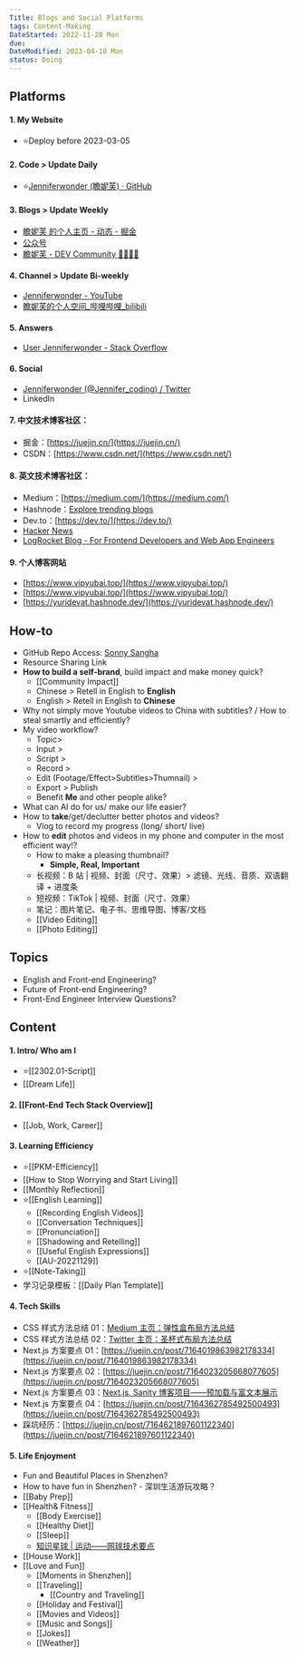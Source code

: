 ```yaml
---
Title: Blogs and Social Platforms
tags: Content-Making
DateStarted: 2022-11-28 Mon
due:
DateModified: 2023-04-10 Mon
status: Doing
---
```


## Platforms

#### 1. My Website

- ⭐Deploy before 2023-03-05

#### 2. Code > Update Daily

- ⭐[Jenniferwonder (瞻妮芙) · GitHub](https://github.com/Jenniferwonder)

#### 3. Blogs > Update Weekly

- [瞻妮芙 的个人主页 - 动态 - 掘金](https://juejin.cn/user/2925172853329501)
- [公众号](https://mp.weixin.qq.com/cgi-bin/appmsg?t=media/appmsg_edit&action=edit&type=77&appmsgid=100000453&token=1958442455&lang=zh_CN)
- [瞻妮芙 - DEV Community 👩‍💻👨‍💻](https://dev.to/jenniferwonder)

#### 4. Channel > Update Bi-weekly

- [Jenniferwonder - YouTube](https://www.youtube.com/channel/UCeHdIpMNMzrh1pw7FeNCq7w)
- [瞻妮芙的个人空间\_哔哩哔哩\_bilibili](https://space.bilibili.com/397961647?spm_id_from=333.1007.0.0)

#### 5. Answers

- [User Jenniferwonder - Stack Overflow](https://stackoverflow.com/users/19379980/jenniferwonder)

#### 6. Social

- [Jenniferwonder (@Jennifer_coding) / Twitter](https://twitter.com/Jennifer_coding)
- LinkedIn

#### 7. 中文技术博客社区：

- 掘金：[https://juejin.cn/](https://juejin.cn/)
- CSDN：[https://www.csdn.net/](https://www.csdn.net/)

#### 8. 英文技术博客社区：

- Medium：[https://medium.com/](https://medium.com/)
- Hashnode：[Explore trending blogs](https://hashnode.com/explore/blogs?category=week)
- Dev.to：[https://dev.to/](https://dev.to/)
- [Hacker News](https://news.ycombinator.com/news)
- [LogRocket Blog - For Frontend Developers and Web App Engineers](https://blog.logrocket.com/)

#### 9. 个人博客网站

- [https://www.vipyubai.top/](https://www.vipyubai.top/)
- [https://www.vipyubai.top/](https://www.vipyubai.top/)
- [https://yuridevat.hashnode.dev/](https://yuridevat.hashnode.dev/)

## How-to

- GitHub Repo Access: [Sonny Sangha](https://www.papareact.com/offers/MXV3vdLQ/checkout)
- Resource Sharing Link
- **How to build a self-brand**, build impact and make money quick?
  - [[Community Impact]]
  - Chinese > Retell in English to **English**
  - English > Retell in English to **Chinese**
- Why not simply move Youtube videos to China with subtitles? / How to steal smartly and efficiently?
- My video workflow?
  - Topic>
  - Input >
  - Script >
  - Record >
  - Edit (Footage/Effect>Subtitles>Thumnail) >
  - Export > Publish
  - Benefit **Me** and other people alike?
- What can AI do for us/ make our life easier?
- How to **take**/get/declutter better photos and videos?
  - Vlog to record my progress (long/ short/ live)
- How to **edit** photos and videos in my phone and computer in the most efficient way!?
  - How to make a pleasing thumbnail?
    - **Simple, Real, Important**
  - 长视频：B 站 | 视频、封面（尺寸、效果）> 滤镜、光线、音质、双语翻译 + 进度条
  - 短视频：TikTok | 视频、封面（尺寸、效果）
  - 笔记：图片笔记、电子书、思维导图、博客/文档
  - [[Video Editing]]
  - [[Photo Editing]]

## Topics

- English and Front-end Engineering?
- Future of Front-end Engineering?
- Front-End Engineer Interview Questions?

## Content

#### 1. Intro/ Who am I

- ⭐[[2302.01-Script]]
- [[Dream Life]]

#### 2. [[Front-End Tech Stack Overview]]

- [[Job, Work, Career]]

#### 3. Learning Efficiency

- ⭐[[PKM-Efficiency]]
- [[How to Stop Worrying and Start Living]]
- [[Monthly Reflection]]
- ⭐[[English Learning]]
  - [[Recording English Videos]]
  - [[Conversation Techniques]]
  - [[Pronunciation]]
  - [[Shadowing and Retelling]]
  - [[Useful English Expressions]]
  - [[AU-20221129]]
- ⭐[[Note-Taking]]
- 学习记录模板：[[Daily Plan Template]]

#### 4. Tech Skills

- CSS 样式方法总结 01：[Medium 主页：弹性盒布局方法总结](https://juejin.cn/post/7164717886722801677)
- CSS 样式方法总结 02：[Twitter 主页：圣杯式布局方法总结](https://www.yuque.com/docs/share/b5aea70d-a4f6-4508-8a11-02178a14af0d?#)
- Next.js 方案要点 01：[https://juejin.cn/post/7164019863982178334](https://juejin.cn/post/7164019863982178334)
- Next.js 方案要点 02：[https://juejin.cn/post/7164023205668077605](https://juejin.cn/post/7164023205668077605)
- Next.js 方案要点 03：[Next.js, Sanity 博客项目——预加载与富文本展示](https://www.yuque.com/docs/share/23016b3c-5ada-4a52-8b6a-633a8027d77a?#)
- Next.js 方案要点 04：[https://juejin.cn/post/7164362785492500493](https://juejin.cn/post/7164362785492500493)
- 踩坑经历：[https://juejin.cn/post/7164621897601122340](https://juejin.cn/post/7164621897601122340)

#### 5. Life Enjoyment

- Fun and Beautiful Places in Shenzhen?
- How to have fun in Shenzhen? - 深圳生活游玩攻略？
- [[Baby Prep]]
- [[Health& Fitness]]
  - [[Body Exercise]]
  - [[Healthy Diet]]
  - [[Sleep]]
  - [知识星球 | 运动——网球技术要点](https://articles.zsxq.com/id_l5xe6o5n6j6w.html)
- [[House Work]]
- [[Love and Fun]]
  - [[Moments in Shenzhen]]
  - [[Traveling]]
    - [[Country and Traveling]]
  - [[Holiday and Festival]]
  - [[Movies and Videos]]
  - [[Music and Songs]]
  - [[Jokes]]
  - [[Weather]]

